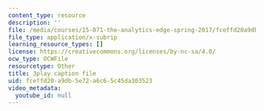 ```yaml
---
content_type: resource
description: ''
file: /media/courses/15-071-the-analytics-edge-spring-2017/fceffd20a9db5e72a6c65c45da303523_JcKvI821H0c.vtt
file_type: application/x-subrip
learning_resource_types: []
license: https://creativecommons.org/licenses/by-nc-sa/4.0/
ocw_type: OCWFile
resourcetype: Other
title: 3play caption file
uid: fceffd20-a9db-5e72-a6c6-5c45da303523
video_metadata:
  youtube_id: null
---
```

